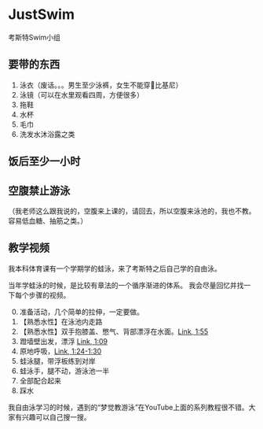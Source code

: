 # JustSwim
考斯特Swim小组

## 要带的东西
1. 泳衣（废话。。。男生至少泳裤，女生不能穿👙比基尼）
2. 泳镜（可以在水里观看四周，方便很多）
3. 拖鞋
4. 水杯
5. 毛巾
6. 洗发水沐浴露之类

## 饭后至少一小时
## 空腹禁止游泳

（我老师这么跟我说的，空腹来上课的，请回去，所以空腹来泳池的，我也不教。容易低血糖、抽筋之类。）

## 教学视频

我本科体育课有一个学期学的蛙泳，来了考斯特之后自己学的自由泳。

当年学蛙泳的时候，是比较有章法的一个循序渐进的体系。
我会尽量回忆并找一下每个步骤的视频。

0. 准备活动，几个简单的拉伸，一定要做。
1. 【熟悉水性】在泳池内走路
2. 【熟悉水性】双手抱膝盖、憋气、背部漂浮在水面。[Link, 1:55](https://youtu.be/0apIaGTmZbo?t=115)
3. 蹬墙壁出发，漂浮 [Link, 1:09](https://youtu.be/bNIvrNlVJ_Y?t=69)
4. 原地呼吸，[Link, 1:24-1:30](https://youtu.be/LJTfJ46o45w?t=84)
5. 蛙泳腿，带浮板练到对岸
6. 蛙泳手，腿不动，游泳池一半
7. 全部配合起来
8. 踩水


我自由泳学习的时候，遇到的“梦觉教游泳”在YouTube上面的系列教程很不错。大家有兴趣可以自己搜一搜。


